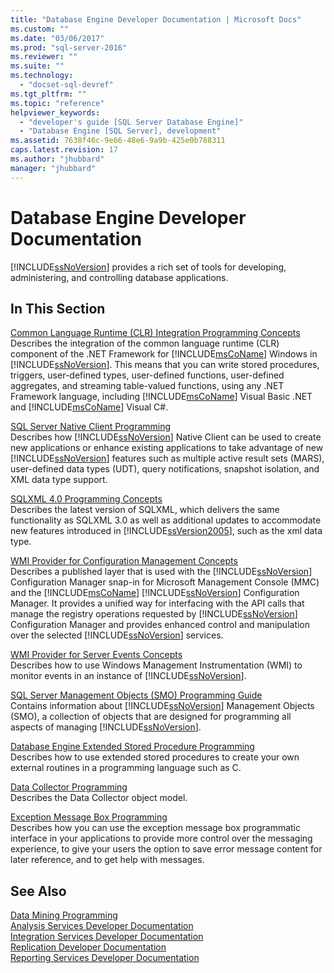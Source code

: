 ```yaml
---
title: "Database Engine Developer Documentation | Microsoft Docs"
ms.custom: ""
ms.date: "03/06/2017"
ms.prod: "sql-server-2016"
ms.reviewer: ""
ms.suite: ""
ms.technology: 
  - "docset-sql-devref"
ms.tgt_pltfrm: ""
ms.topic: "reference"
helpviewer_keywords: 
  - "developer's guide [SQL Server Database Engine]"
  - "Database Engine [SQL Server], development"
ms.assetid: 7638f46c-9e66-48e6-9a9b-425e0b788311
caps.latest.revision: 17
ms.author: "jhubbard"
manager: "jhubbard"
---
```

# Database Engine Developer Documentation
  [!INCLUDE[ssNoVersion](../advanced-analytics/r-services/includes/ssnoversion-md.md)] provides a rich set of tools for developing, administering, and controlling database applications.  
  
## In This Section  
 [Common Language Runtime &#40;CLR&#41; Integration Programming Concepts](../relational-databases/clr-integration/common-language-runtime-clr-integration-programming-concepts.md)  
 Describes the integration of the common language runtime (CLR) component of the .NET Framework for [!INCLUDE[msCoName](../advanced-analytics/r-services/tutorials/includes/msconame-md.md)] Windows in [!INCLUDE[ssNoVersion](../advanced-analytics/r-services/includes/ssnoversion-md.md)]. This means that you can write stored procedures, triggers, user-defined types, user-defined functions, user-defined aggregates, and streaming table-valued functions, using any .NET Framework language, including [!INCLUDE[msCoName](../advanced-analytics/r-services/tutorials/includes/msconame-md.md)] Visual Basic .NET and [!INCLUDE[msCoName](../advanced-analytics/r-services/tutorials/includes/msconame-md.md)] Visual C#.  
  
 [SQL Server Native Client Programming](../relational-databases/native-client/sql-server-native-client-programming.md)  
 Describes how [!INCLUDE[ssNoVersion](../advanced-analytics/r-services/includes/ssnoversion-md.md)] Native Client can be used to create new applications or enhance existing applications to take advantage of new [!INCLUDE[ssNoVersion](../advanced-analytics/r-services/includes/ssnoversion-md.md)] features such as multiple active result sets (MARS), user-defined data types (UDT), query notifications, snapshot isolation, and XML data type support.  
  
 [SQLXML 4.0 Programming Concepts](../relational-databases/sqlxml/sqlxml-4.0-programming-concepts.md)  
 Describes the latest version of SQLXML, which delivers the same functionality as SQLXML 3.0 as well as additional updates to accommodate new features introduced in [!INCLUDE[ssVersion2005](../analysis-services/data-mining/includes/ssversion2005-md.md)], such as the xml data type.  
  
 [WMI Provider for Configuration Management Concepts](../Topic/WMI%20Provider%20for%20Configuration%20Management%20Concepts.md)  
 Describes a published layer that is used with the [!INCLUDE[ssNoVersion](../advanced-analytics/r-services/includes/ssnoversion-md.md)] Configuration Manager snap-in for Microsoft Management Console (MMC) and the [!INCLUDE[msCoName](../advanced-analytics/r-services/tutorials/includes/msconame-md.md)] [!INCLUDE[ssNoVersion](../advanced-analytics/r-services/includes/ssnoversion-md.md)] Configuration Manager. It provides a unified way for interfacing with the API calls that manage the registry operations requested by [!INCLUDE[ssNoVersion](../advanced-analytics/r-services/includes/ssnoversion-md.md)] Configuration Manager and provides enhanced control and manipulation over the selected [!INCLUDE[ssNoVersion](../advanced-analytics/r-services/includes/ssnoversion-md.md)] services.  
  
 [WMI Provider for Server Events Concepts](../relational-databases/wmi-provider-server-events/wmi-provider-for-server-events-concepts.md)  
 Describes how to use Windows Management Instrumentation (WMI) to monitor events in an instance of [!INCLUDE[ssNoVersion](../advanced-analytics/r-services/includes/ssnoversion-md.md)].  
  
 [SQL Server Management Objects &#40;SMO&#41; Programming Guide](../relational-databases/server-management-objects-smo/sql-server-management-objects-smo-programming-guide.md)  
 Contains information about [!INCLUDE[ssNoVersion](../advanced-analytics/r-services/includes/ssnoversion-md.md)] Management Objects (SMO), a collection of objects that are designed for programming all aspects of managing [!INCLUDE[ssNoVersion](../advanced-analytics/r-services/includes/ssnoversion-md.md)].  
  
 [Database Engine Extended Stored Procedure Programming](../relational-databases/database-engine-extended-stored-procedure-programming.md)  
 Describes how to use extended stored procedures to create your own external routines in a programming language such as C.  
  
 [Data Collector Programming](../Topic/Data%20Collector%20Programming.md)  
 Describes the Data Collector object model.  
  
 [Exception Message Box Programming](../Topic/Exception%20Message%20Box%20Programming.md)  
 Describes how you can use the exception message box programmatic interface in your applications to provide more control over the messaging experience, to give your users the option to save error message content for later reference, and to get help with messages.  
  
## See Also  
 [Data Mining Programming](../analysis-services/data-mining-programming.md)   
 [Analysis Services Developer Documentation](../analysis-services/analysis-services-developer-documentation.md)   
 [Integration Services Developer Documentation](../integration-services/integration-services-developer-documentation.md)   
 [Replication Developer Documentation](../relational-databases/replication/concepts/replication-developer-documentation.md)   
 [Reporting Services Developer Documentation](../reporting-services/reporting-services-developer-documentation.md)  
  
  